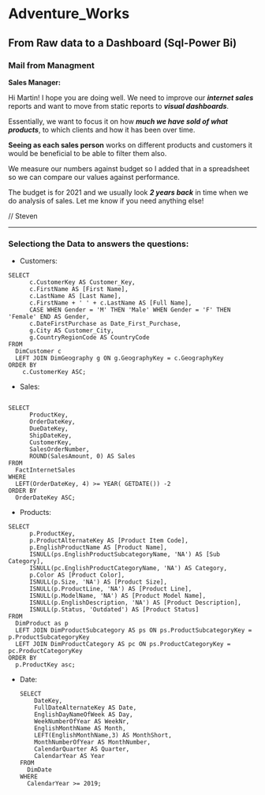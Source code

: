 # Adventure_Works
From Raw data to a Dashboard (Sql-Power Bi)
--
### Mail from Managment
**Sales Manager:**

Hi Martin!
I hope you are doing well. We need to improve our ***internet sales*** reports and want to move from static reports to ***visual dashboards***.

Essentially, we want to focus it on how ***much we have sold of what products***, to which clients and how it has been over time.

**Seeing as each sales person** works on different products and customers it would be beneficial to be able to filter them also.

We measure our numbers against budget so I added that in a spreadsheet so we can compare our values against performance.

The budget is for 2021 and we usually look ***2 years back*** in time when we do analysis of sales.
Let me know if you need anything else!  
  
// Steven

---

###  Selectiong the Data to answers the questions:

- Customers:


```
SELECT 
	  c.CustomerKey AS Customer_Key, 
	  c.FirstName AS [First Name], 
	  c.LastName AS [Last Name], 
	  c.FirstName + ' ' + c.LastName AS [Full Name], 
	  CASE WHEN Gender = 'M' THEN 'Male' WHEN Gender = 'F' THEN 'Female' END AS Gender, 
	  c.DateFirstPurchase as Date_First_Purchase, 
	  g.City AS Customer_City,
	  g.CountryRegionCode AS CountryCode
FROM 
  DimCustomer c 
  LEFT JOIN DimGeography g ON g.GeographyKey = c.GeographyKey
ORDER BY
	c.CustomerKey ASC;
```

- Sales:

```

SELECT 
	  ProductKey, 
	  OrderDateKey, 
	  DueDateKey, 
	  ShipDateKey, 
	  CustomerKey, 
	  SalesOrderNumber, 
	  ROUND(SalesAmount, 0) AS Sales 
FROM 
  FactInternetSales 
WHERE 
  LEFT(OrderDateKey, 4) >= YEAR( GETDATE()) -2 
ORDER BY 
  OrderDateKey ASC;
```

- Products: 

```
SELECT 
	  p.ProductKey, 
	  p.ProductAlternateKey AS [Product Item Code], 
	  p.EnglishProductName AS [Product Name], 
	  ISNULL(ps.EnglishProductSubcategoryName, 'NA') AS [Sub Category], 
	  ISNULL(pc.EnglishProductCategoryName, 'NA') AS Category, 
	  p.Color AS [Product Color], 
	  ISNULL(p.Size, 'NA') AS [Product Size], 
	  ISNULL(p.ProductLine, 'NA') AS [Product Line], 
	  ISNULL(p.ModelName, 'NA') AS [Product Model Name], 
	  ISNULL(p.EnglishDescription, 'NA') AS [Product Description], 
	  ISNULL(p.Status, 'Outdated') AS [Product Status] 
FROM 
  DimProduct as p
  LEFT JOIN DimProductSubcategory AS ps ON ps.ProductSubcategoryKey = p.ProductSubcategoryKey 
  LEFT JOIN DimProductCategory AS pc ON ps.ProductCategoryKey = pc.ProductCategoryKey 
ORDER BY
  p.ProductKey asc;
```

- Date:

  ```
  SELECT 
	  DateKey, 
	  FullDateAlternateKey AS Date, 
	  EnglishDayNameOfWeek AS Day,
	  WeekNumberOfYear AS WeekNr,
	  EnglishMonthName AS Month,
	  LEFT(EnglishMonthName,3) AS MonthShort,
	  MonthNumberOfYear AS MonthNumber, 
	  CalendarQuarter AS Quarter, 
	  CalendarYear AS Year 
  FROM 
  	DimDate 
  WHERE 
  	CalendarYear >= 2019;
  ```
